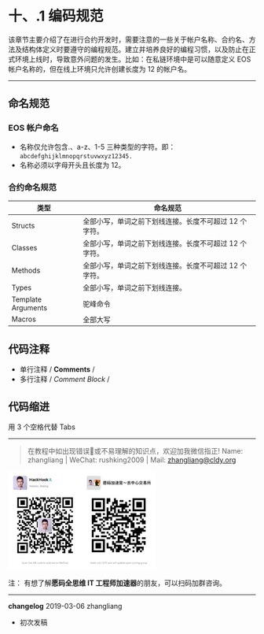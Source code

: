 # 十、.1 编码规范

该章节主要介绍了在进行合约开发时，需要注意的一些关于帐户名称、合约名、方法及结构体定义时要遵守的编程规范。建立并培养良好的编程习惯，以及防止在正式环境上线时，导致意外问题的发生。比如：在私链环境中是可以随意定义 EOS 帐户名称的，但在线上环境只允许创建长度为 12 的帐户名。

* * *

## 命名规范

### EOS 帐户命名

*   名称仅允许包含.、a-z、1-5 三种类型的字符。即：`abcdefghijklmnopqrstuvwxyz12345.`
*   名称必须以字母开头且长度为 12。

### 合约命名规范

| 类型 | 命名规范 |
| --- | --- |
| Structs | 全部小写，单词之前下划线连接。长度不可超过 12 个字符。 |
| Classes | 全部小写，单词之前下划线连接。长度不可超过 12 个字符。 |
| Methods | 全部小写，单词之前下划线连接。长度不可超过 12 个字符。 |
| Types | 全部小写，单词之前下划线连接。 |
| Template Arguments | 驼峰命令 |
| Macros | 全部大写 |

## 代码注释

*   单行注释 / **Comments** /
*   多行注释 / *Comment Block* /

## 代码缩进

用 3 个空格代替 Tabs

* * *

> 在教程中如出现错误🐛或不易理解的知识点，欢迎加我微信指正! Name: zhangliang | WeChat: rushking2009 | Mail: zhangliang@cldy.org

![Show me your code.](img/9c507c40d372f5692d061c802a44deb2.jpg "加群了解")![](img/aab6c923225b0a35b6580de17534641d.jpg)

注： 有想了解**愿码全思维 IT 工程师加速器**的朋友，可以扫码加群咨询。

* * *

**changelog** 2019-03-06 zhangliang

*   初次发稿